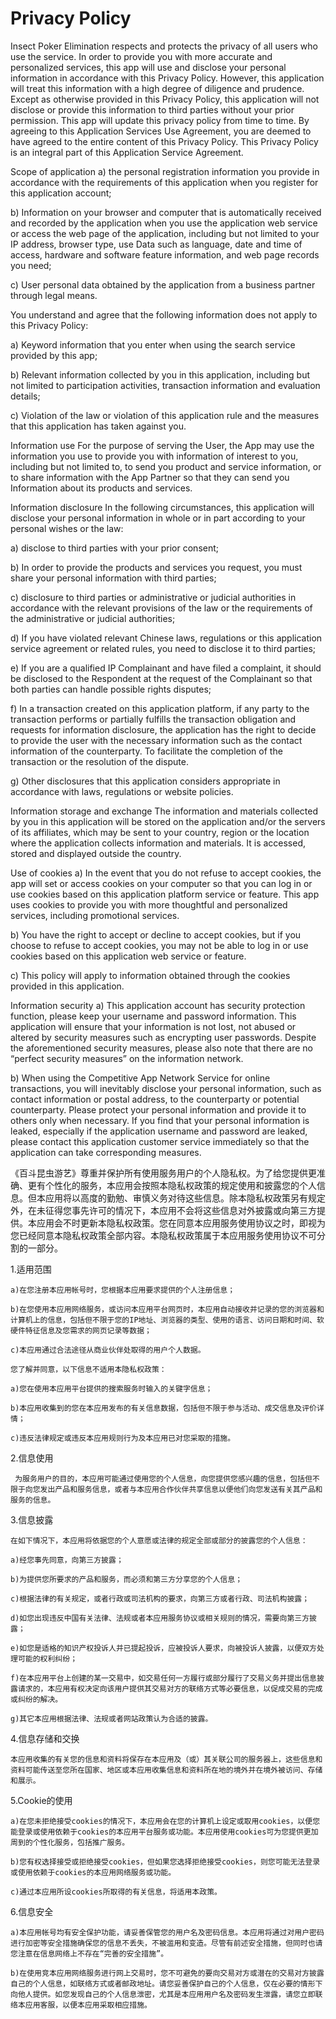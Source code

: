 # Privacy Policy

Insect Poker Elimination respects and protects the privacy of all users who use the service. In order to provide you with more accurate and personalized services, this app will use and disclose your personal information in accordance with this Privacy Policy. However, this application will treat this information with a high degree of diligence and prudence. Except as otherwise provided in this Privacy Policy, this application will not disclose or provide this information to third parties without your prior permission. This app will update this privacy policy from time to time. By agreeing to this Application Services Use Agreement, you are deemed to have agreed to the entire content of this Privacy Policy. This Privacy Policy is an integral part of this Application Service Agreement.

Scope of application
a) the personal registration information you provide in accordance with the requirements of this application when you register for this application account;

b) Information on your browser and computer that is automatically received and recorded by the application when you use the application web service or access the web page of the application, including but not limited to your IP address, browser type, use Data such as language, date and time of access, hardware and software feature information, and web page records you need;

c) User personal data obtained by the application from a business partner through legal means.

You understand and agree that the following information does not apply to this Privacy Policy:

a) Keyword information that you enter when using the search service provided by this app;

b) Relevant information collected by you in this application, including but not limited to participation activities, transaction information and evaluation details;

c) Violation of the law or violation of this application rule and the measures that this application has taken against you.

Information use
For the purpose of serving the User, the App may use the information you use to provide you with information of interest to you, including but not limited to, to send you product and service information, or to share information with the App Partner so that they can send you Information about its products and services.

Information disclosure
In the following circumstances, this application will disclose your personal information in whole or in part according to your personal wishes or the law:

a) disclose to third parties with your prior consent;

b) In order to provide the products and services you request, you must share your personal information with third parties;

c) disclosure to third parties or administrative or judicial authorities in accordance with the relevant provisions of the law or the requirements of the administrative or judicial authorities;

d) If you have violated relevant Chinese laws, regulations or this application service agreement or related rules, you need to disclose it to third parties;

e) If you are a qualified IP Complainant and have filed a complaint, it should be disclosed to the Respondent at the request of the Complainant so that both parties can handle possible rights disputes;

f) In a transaction created on this application platform, if any party to the transaction performs or partially fulfills the transaction obligation and requests for information disclosure, the application has the right to decide to provide the user with the necessary information such as the contact information of the counterparty. To facilitate the completion of the transaction or the resolution of the dispute.

g) Other disclosures that this application considers appropriate in accordance with laws, regulations or website policies.

Information storage and exchange
The information and materials collected by you in this application will be stored on the application and/or the servers of its affiliates, which may be sent to your country, region or the location where the application collects information and materials. It is accessed, stored and displayed outside the country.

Use of cookies
a) In the event that you do not refuse to accept cookies, the app will set or access cookies on your computer so that you can log in or use cookies based on this application platform service or feature. This app uses cookies to provide you with more thoughtful and personalized services, including promotional services.

b) You have the right to accept or decline to accept cookies, but if you choose to refuse to accept cookies, you may not be able to log in or use cookies based on this application web service or feature.

c) This policy will apply to information obtained through the cookies provided in this application.

Information security
a) This application account has security protection function, please keep your username and password information. This application will ensure that your information is not lost, not abused or altered by security measures such as encrypting user passwords. Despite the aforementioned security measures, please also note that there are no “perfect security measures” on the information network.

b) When using the Competitive App Network Service for online transactions, you will inevitably disclose your personal information, such as contact information or postal address, to the counterparty or potential counterparty. Please protect your personal information and provide it to others only when necessary. If you find that your personal information is leaked, especially if the application username and password are leaked, please contact this application customer service immediately so that the application can take corresponding measures.

《百斗昆虫游艺》尊重并保护所有使用服务用户的个人隐私权。为了给您提供更准确、更有个性化的服务，本应用会按照本隐私权政策的规定使用和披露您的个人信息。但本应用将以高度的勤勉、审慎义务对待这些信息。除本隐私权政策另有规定外，在未征得您事先许可的情况下，本应用不会将这些信息对外披露或向第三方提供。本应用会不时更新本隐私权政策。您在同意本应用服务使用协议之时，即视为您已经同意本隐私权政策全部内容。本隐私权政策属于本应用服务使用协议不可分割的一部分。

1.适用范围

    a)在您注册本应用帐号时，您根据本应用要求提供的个人注册信息；

    b)在您使用本应用网络服务，或访问本应用平台网页时，本应用自动接收并记录的您的浏览器和计算机上的信息，包括但不限于您的IP地址、浏览器的类型、使用的语言、访问日期和时间、软硬件特征信息及您需求的网页记录等数据；

    c)本应用通过合法途径从商业伙伴处取得的用户个人数据。

    您了解并同意，以下信息不适用本隐私权政策：

    a)您在使用本应用平台提供的搜索服务时输入的关键字信息；

    b)本应用收集到的您在本应用发布的有关信息数据，包括但不限于参与活动、成交信息及评价详情；

    c)违反法律规定或违反本应用规则行为及本应用已对您采取的措施。

2.信息使用

     为服务用户的目的，本应用可能通过使用您的个人信息，向您提供您感兴趣的信息，包括但不限于向您发出产品和服务信息，或者与本应用合作伙伴共享信息以便他们向您发送有关其产品和服务的信息。

3.信息披露

    在如下情况下，本应用将依据您的个人意愿或法律的规定全部或部分的披露您的个人信息：

    a)经您事先同意，向第三方披露；

    b)为提供您所要求的产品和服务，而必须和第三方分享您的个人信息；

    c)根据法律的有关规定，或者行政或司法机构的要求，向第三方或者行政、司法机构披露；

    d)如您出现违反中国有关法律、法规或者本应用服务协议或相关规则的情况，需要向第三方披露；

    e)如您是适格的知识产权投诉人并已提起投诉，应被投诉人要求，向被投诉人披露，以便双方处理可能的权利纠纷；

    f)在本应用平台上创建的某一交易中，如交易任何一方履行或部分履行了交易义务并提出信息披露请求的，本应用有权决定向该用户提供其交易对方的联络方式等必要信息，以促成交易的完成或纠纷的解决。

    g)其它本应用根据法律、法规或者网站政策认为合适的披露。

4.信息存储和交换

    本应用收集的有关您的信息和资料将保存在本应用及（或）其关联公司的服务器上，这些信息和资料可能传送至您所在国家、地区或本应用收集信息和资料所在地的境外并在境外被访问、存储和展示。

5.Cookie的使用

    a)在您未拒绝接受cookies的情况下，本应用会在您的计算机上设定或取用cookies，以便您能登录或使用依赖于cookies的本应用平台服务或功能。本应用使用cookies可为您提供更加周到的个性化服务，包括推广服务。

    b)您有权选择接受或拒绝接受cookies，但如果您选择拒绝接受cookies，则您可能无法登录或使用依赖于cookies的本应用网络服务或功能。

    c)通过本应用所设cookies所取得的有关信息，将适用本政策。

6.信息安全

    a)本应用帐号均有安全保护功能，请妥善保管您的用户名及密码信息。本应用将通过对用户密码进行加密等安全措施确保您的信息不丢失，不被滥用和变造。尽管有前述安全措施，但同时也请您注意在信息网络上不存在“完善的安全措施”。

    b)在使用竞本应用网络服务进行网上交易时，您不可避免的要向交易对方或潜在的交易对方披露自己的个人信息，如联络方式或者邮政地址。请您妥善保护自己的个人信息，仅在必要的情形下向他人提供。如您发现自己的个人信息泄密，尤其是本应用用户名及密码发生泄露，请您立即联络本应用客服，以便本应用采取相应措施。
